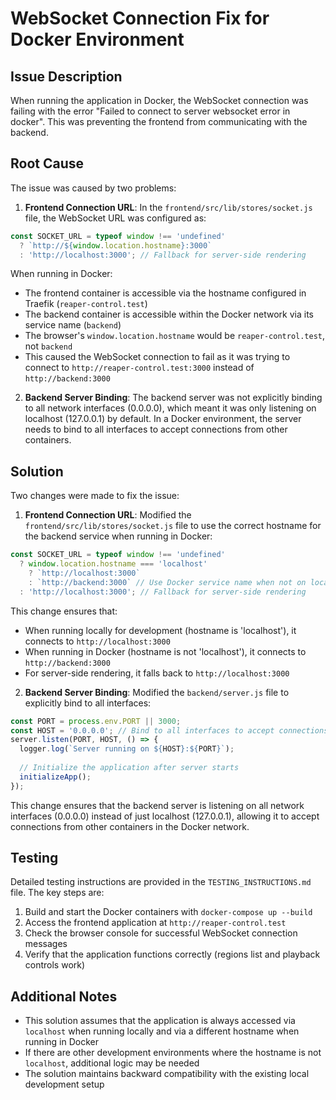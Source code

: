 # WebSocket Connection Fix for Docker Environment

## Issue Description
When running the application in Docker, the WebSocket connection was failing with the error "Failed to connect to server websocket error in docker". This was preventing the frontend from communicating with the backend.

## Root Cause
The issue was caused by two problems:

1. **Frontend Connection URL**: In the `frontend/src/lib/stores/socket.js` file, the WebSocket URL was configured as:
```javascript
const SOCKET_URL = typeof window !== 'undefined' 
  ? `http://${window.location.hostname}:3000`
  : 'http://localhost:3000'; // Fallback for server-side rendering
```

When running in Docker:
- The frontend container is accessible via the hostname configured in Traefik (`reaper-control.test`)
- The backend container is accessible within the Docker network via its service name (`backend`)
- The browser's `window.location.hostname` would be `reaper-control.test`, not `backend`
- This caused the WebSocket connection to fail as it was trying to connect to `http://reaper-control.test:3000` instead of `http://backend:3000`

2. **Backend Server Binding**: The backend server was not explicitly binding to all network interfaces (0.0.0.0), which meant it was only listening on localhost (127.0.0.1) by default. In a Docker environment, the server needs to bind to all interfaces to accept connections from other containers.

## Solution
Two changes were made to fix the issue:

1. **Frontend Connection URL**:
Modified the `frontend/src/lib/stores/socket.js` file to use the correct hostname for the backend service when running in Docker:

```javascript
const SOCKET_URL = typeof window !== 'undefined' 
  ? window.location.hostname === 'localhost' 
    ? `http://localhost:3000` 
    : `http://backend:3000` // Use Docker service name when not on localhost
  : 'http://localhost:3000'; // Fallback for server-side rendering
```

This change ensures that:
- When running locally for development (hostname is 'localhost'), it connects to `http://localhost:3000`
- When running in Docker (hostname is not 'localhost'), it connects to `http://backend:3000`
- For server-side rendering, it falls back to `http://localhost:3000`

2. **Backend Server Binding**:
Modified the `backend/server.js` file to explicitly bind to all interfaces:

```javascript
const PORT = process.env.PORT || 3000;
const HOST = '0.0.0.0'; // Bind to all interfaces to accept connections from other containers
server.listen(PORT, HOST, () => {
  logger.log(`Server running on ${HOST}:${PORT}`);
  
  // Initialize the application after server starts
  initializeApp();
});
```

This change ensures that the backend server is listening on all network interfaces (0.0.0.0) instead of just localhost (127.0.0.1), allowing it to accept connections from other containers in the Docker network.

## Testing
Detailed testing instructions are provided in the `TESTING_INSTRUCTIONS.md` file. The key steps are:
1. Build and start the Docker containers with `docker-compose up --build`
2. Access the frontend application at `http://reaper-control.test`
3. Check the browser console for successful WebSocket connection messages
4. Verify that the application functions correctly (regions list and playback controls work)

## Additional Notes
- This solution assumes that the application is always accessed via `localhost` when running locally and via a different hostname when running in Docker
- If there are other development environments where the hostname is not `localhost`, additional logic may be needed
- The solution maintains backward compatibility with the existing local development setup